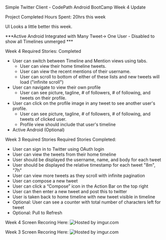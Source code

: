
Simple Twitter Client - CodePath Android BootCamp Week 4 Update

Project Completed
Hours Spent: 20hrs this week

UI Looks a little better this week.

***Active Android Integrated with Many Tweet-> One User - Disabled to show all Timelines unmerged ***

Week 4 Required Stories: Completed

 - User can switch between Timeline and Mention views using tabs.
    - User can view their home timeline tweets.
    - User can view the recent mentions of their username.
    - User can scroll to bottom of either of these lists and new tweets will load ("infinite scroll")
 - User can navigate to view their own profile
    - User can see picture, tagline, # of followers, # of following, and tweets on their profile.
 - User can click on the profile image in any tweet to see another user's profile.
    - User can see picture, tagline, # of followers, # of following, and tweets of clicked user.
    - Profile view should include that user's timeline
 - Active Android (Optional)

Week 3 Required Stories
Required Stories Completed:
 - User can sign in to Twitter using OAuth login
 - User can view the tweets from their home timeline
 - User should be displayed the username, name, and body for each tweet
 - User should be displayed the relative timestamp for each tweet "8m", "7h"
 - User can view more tweets as they scroll with infinite pagination
 - User can compose a new tweet
 - User can click a “Compose” icon in the Action Bar on the top right
 - User can then enter a new tweet and post this to twitter
 - User is taken back to home timeline with new tweet visible in timeline
 - Optional: User can see a counter with total number of characters left for tweet
 - Optional: Pull to Refresh

Week 4 Screen Recoring Here:
<img src="http://i.imgur.com/OWGKWYZ.gif" title="Hosted by imgur.com" />

Week 3 Screen Recoring Here:
<img src="http://i.imgur.com/JIvqJyy.gif" title="Hosted by imgur.com" />
